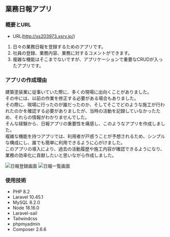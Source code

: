 ## 業務日報アプリ

### 概要とURL
* URL(http://xs203973.xsrv.jp/)
1. 日々の業務日報を登録するためのアプリです。
2. 社員の登録、業務内容、業務に対するコメントができます。
3. 複雑な機能はそこまでないですが、アプリケーションで重要なCRUDが入ったアプリです。

### アプリの作成理由
建築塗装業に従事いていた際に、多くの現場に出向くことがありました。<br>
その中には、以前の作業を修正する必要がある場合もありました。<br>
その際に、現場に行ったのが誰だったのか、そしてそこでどのような施工が行われたのかを確認する必要がありましたが、当時の活動を記録していなかったため、それらの情報がわかりませんでした。<br>
そんな経験から、日報アプリの重要性を痛感し、このようなアプリを作成しました。<br>
複雑な機能を持つアプリでは、利用者が戸惑うことが予想されるため、シンプルな構成にし、誰でも簡単に利用できるように心がけました。<br>
このアプリの導入により、過去の活動履歴や施工内容が確認できるようになり、業務の効率化に貢献したいと思いながら作成しました。

![日報登録画面](https://github.com/tomozo0223/laravel-report-app/assets/145981508/892c4dd6-e1e8-4deb-a24c-03f3ec5d3fd4)
![日報一覧画面](https://github.com/tomozo0223/laravel-report-app/assets/145981508/e8c97e23-da20-45f4-bf72-313c231c828f)

### 使用技術
* PHP 8.2
* Laravel 10.45.1
* MySQL 8.2.0
* Node 18.16.0
* Laravel-sail
* Tailwindcss
* phpmyadmin
* Composer 2.6.6
